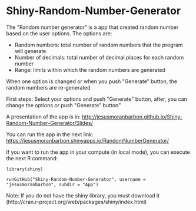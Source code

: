 Shiny-Random-Number-Generator
=============================

The "Random number generator" is a app that created random number based on the user options. The options are:
- Random numbers: total number of random numbers that the program will generate
- Number of decimals: total number of decimal places for each random number
- Range: limits within which the random numbers are generated

When one option is changed or when you push "Generate" button, the random numbers are re-generated

First steps: Select your options and push "Generate" button, after, you can change the options or push "Generate" button"

A presentation of the app is in: http://jesusmoranbarbon.github.io/Shiny-Random-Number-Generator/Slides/

You can run the app in the next link: https://jesusmoranbarbon.shinyapps.io/RandomNumberGenerator/

<p>If you want to run the app in your compute (in local mode), you can execute the next R command:</p>
<p><code>library(shiny)</code></p>
<p><code>runGitHub("Shiny-Random-Number-Generator", username = "jesusmoranbarbon", subdir = "App")</code></p>
Note: If you do not have the shiny library, you must download it (http://cran.r-project.org/web/packages/shiny/index.html)